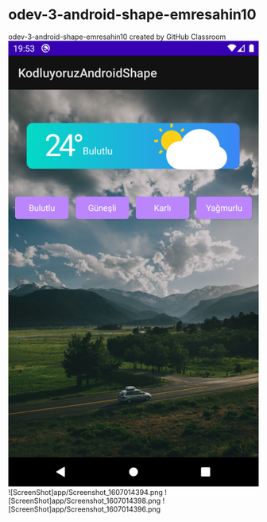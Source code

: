 # odev-3-android-shape-emresahin10
odev-3-android-shape-emresahin10 created by GitHub Classroom
![ScreenShot](app/Screenshot_1607014387.png)
![ScreenShot]app/Screenshot_1607014394.png
![ScreenShot]app/Screenshot_1607014398.png
![ScreenShot]app/Screenshot_1607014396.png
